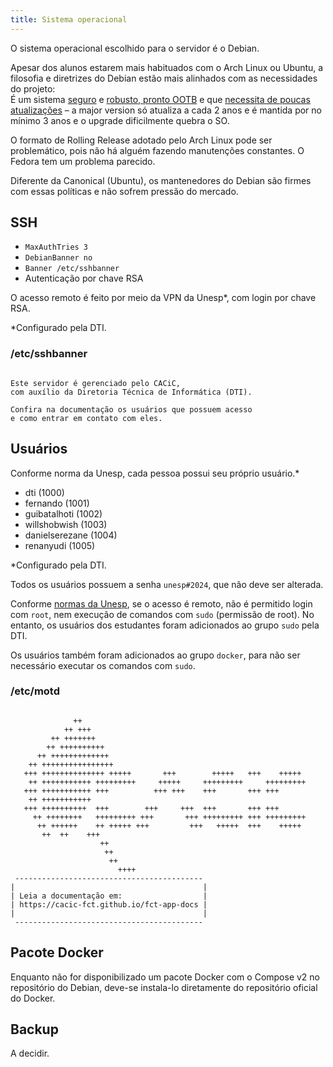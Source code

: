 ```yaml
---
title: Sistema operacional
---
```


O sistema operacional escolhido para o servidor é o Debian.

Apesar dos alunos estarem mais habituados com o Arch Linux ou Ubuntu, a filosofia e diretrizes do Debian estão mais alinhados com as necessidades do projeto:  
É um sistema [seguro](https://wiki.debian.org/WhyDebian#Security_and_Reliability) e [robusto, pronto OOTB](https://wiki.debian.org/DontBreakDebian) e que [necessita de poucas atualizações](https://www.debian.org/releases/) – a major version só atualiza a cada 2 anos e é mantida por no mínimo 3 anos e o upgrade dificilmente quebra o SO.

O formato de Rolling Release adotado pelo Arch Linux pode ser problemático, pois não há alguém fazendo manutenções constantes. O Fedora tem um problema parecido.

Diferente da Canonical (Ubuntu), os mantenedores do Debian são firmes com essas políticas e não sofrem pressão do mercado.

## SSH

- `MaxAuthTries 3`
- `DebianBanner no`
- `Banner /etc/sshbanner`
- Autenticação por chave RSA

O acesso remoto é feito por meio da VPN da Unesp\*, com login por chave RSA.

\*Configurado pela DTI.

### /etc/sshbanner

```

Este servidor é gerenciado pelo CACiC,
com auxílio da Diretoria Técnica de Informática (DTI).

Confira na documentação os usuários que possuem acesso
e como entrar em contato com eles.

```

## Usuários

Conforme norma da Unesp, cada pessoa possui seu próprio usuário.\*

- dti (1000)
- fernando (1001)
- guibatalhoti (1002)
- willshobwish (1003)
- danielserezane (1004)
- renanyudi (1005)

\*Configurado pela DTI.

Todos os usuários possuem a senha `unesp#2024`, que não deve ser alterada.

Conforme [normas da Unesp](https://www2.unesp.br/portal#!/ai/regulamentos-e-normas16359/), se o acesso é remoto, não é permitido login com `root`, nem execução de comandos com `sudo` (permissão de root). No entanto, os usuários dos estudantes foram adicionados ao grupo `sudo` pela DTI.

Os usuários também foram adicionados ao grupo `docker`, para não ser necessário executar os comandos com `sudo`.

### /etc/motd

```

              ++
            ++ +++
         ++ +++++++
        ++ ++++++++++
      ++ +++++++++++++
    ++ ++++++++++++++++
   +++ ++++++++++++++ +++++       +++        +++++   +++    +++++
    ++ +++++++++++ +++++++++     +++++     +++++++++     +++++++++
   +++ +++++++++++ +++          +++ +++    +++       +++ +++
    ++ +++++++++++
   +++ ++++++++++  +++        +++     +++  +++       +++ +++
     ++ ++++++++   +++++++++ +++       +++ +++++++++ +++ +++++++++
      ++ ++++++    ++ +++++ +++         +++   +++++  +++    +++++
       ++  ++    +++
                    ++
                     ++
                      ++
                        ++++
 ------------------------------------------
|                                          |
| Leia a documentação em:                  |
| https://cacic-fct.github.io/fct-app-docs |
|                                          |
 ------------------------------------------
```

## Pacote Docker

Enquanto não for disponibilizado um pacote Docker com o Compose v2 no repositório do Debian, deve-se instala-lo diretamente do repositório oficial do Docker.

## Backup

A decidir.

